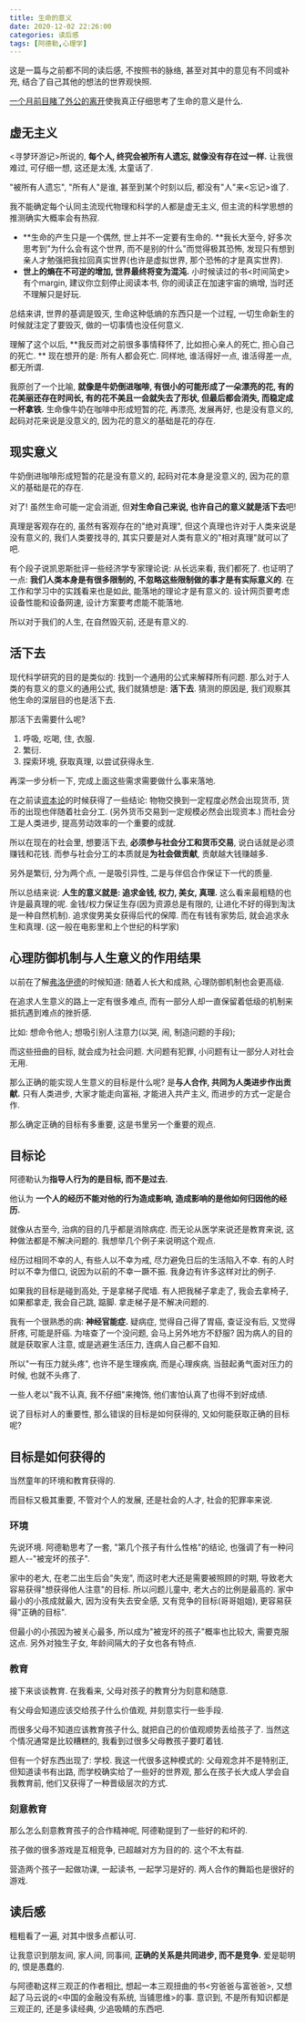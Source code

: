 ```yaml
---
title: 生命的意义
date: 2020-12-02 22:26:00
categories: 读后感
tags: [阿德勒,心理学]
---
```

这是一篇与之前都不同的读后感, 不按照书的脉络, 甚至对其中的意见有不同或补充, 结合了自己其他的想法的世界观快照.

<!--more-->

[一个月前目睹了外公的离开](/2020/11/15/talk-about-our-being/)使我真正仔细思考了生命的意义是什么.

## 虚无主义

<寻梦环游记>所说的, **每个人, 终究会被所有人遗忘, 就像没有存在过一样.** 让我很难过, 可仔细一想, 这还是太浅, 太童话了.

"被所有人遗忘", "所有人"是谁, 甚至到某个时刻以后, 都没有"人"来<忘记>谁了.

我不能确定每个认同主流现代物理和科学的人都是虚无主义, 但主流的科学思想的推测确实大概率会有热寂.

+ **生命的产生只是一个偶然, 世上并不一定要有生命的. **我长大至今, 好多次思考到"为什么会有这个世界, 而不是别的什么"而觉得极其恐怖, 发现只有想到亲人才勉强把我拉回真实世界(也许是虚拟世界, 那个恐怖的才是真实世界).
+ **世上的熵在不可逆的增加, 世界最终将变为混沌.** 小时候读过的书<时间简史>有个margin, 建议你立刻停止阅读本书, 你的阅读正在加速宇宙的熵增, 当时还不理解只是好玩.

总结来讲, 世界的基调是毁灭, 生命这种低熵的东西只是一个过程, 一切生命新生的时候就注定了要毁灭, 做的一切事情也没任何意义.

理解了这个以后, **我反而对之前很多事情释怀了, 比如担心亲人的死亡, 担心自己的死亡. ** 现在想开的是: 所有人都会死亡. 同样地, 谁活得好一点, 谁活得差一点, 都无所谓. 

我原创了一个比喻, **就像是牛奶倒进咖啡, 有很小的可能形成了一朵漂亮的花, 有的花美丽还存在时间长, 有的花不美且一会就失去了形状, 但最后都会消失, 而稳定成一杯拿铁.** 生命像牛奶在咖啡中形成短暂的花, 再漂亮, 发展再好, 也是没有意义的, 起码对花来说是没意义的, 因为花的意义的基础是花的存在.

## 现实意义

牛奶倒进咖啡形成短暂的花是没有意义的, 起码对花本身是没意义的, 因为花的意义的基础是花的存在.

对了! 虽然生命可能一定会消逝, 但**对生命自己来说, 也许自己的意义就是活下去**吧!

真理是客观存在的, 虽然有客观存在的"绝对真理", 但这个真理也许对于人类来说是没有意义的, 我们人类要找寻的, 其实只要是对人类有意义的"相对真理"就可以了吧.

有个段子说凯恩斯批评一些经济学专家理论说: 从长远来看, 我们都死了. 也证明了一点: **我们人类本身是有很多限制的, 不忽略这些限制做的事才是有实际意义的**. 在工作和学习中的实践看来也是如此, 能落地的理论才是有意义的. 设计网页要考虑设备性能和设备网速, 设计方案要考虑能不能落地.

所以对于我们的人生, 在自然毁灭前, 还是有意义的.

## 活下去

现代科学研究的目的是类似的: 找到一个通用的公式来解释所有问题. 那么对于人类的有意义的意义的通用公式, 我们就猜想是: **活下去**. 猜测的原因是, 我们观察其他生命的深层目的也是活下去.

那活下去需要什么呢? 

1. 呼吸, 吃喝, 住, 衣服.
2. 繁衍.
3. 探索环境, 获取真理, 以尝试获得永生.

再深一步分析一下, 完成上面这些需求需要做什么事来落地.

在之前读[资本论](/tags/资本论/)的时候获得了一些结论: 物物交换到一定程度必然会出现货币, 货币的出现也伴随着社会分工. (另外货币交易到一定规模必然会出现资本.) 而社会分工是人类进步, 提高劳动效率的一个重要的成就.

所以在现在的社会里, 想要活下去, **必须参与社会分工和货币交易**, 说白话就是必须赚钱和花钱. 而参与社会分工的本质就是**为社会做贡献**, 贡献越大钱赚越多.

另外是繁衍, 分为两个点, 一是吸引异性, 二是与伴侣合作保证下一代的质量.

所以总结来说: **人生的意义就是: 追求金钱, 权力, 美女, 真理.** 这么看来最粗糙的也许是最真理的呢. 金钱/权力保证生存(因为资源总是有限的, 让进化不好的得到淘汰是一种自然机制). 追求俊男美女获得后代的保障. 而在有钱有家势后, 就会追求永生和真理. (这一般在电影里和上个世纪的科学家)

## 心理防御机制与人生意义的作用结果

以前在了解[弗洛伊德](/2017/10/15/freud-brief/)的时候知道: 随着人长大和成熟, 心理防御机制也会更高级.

在追求人生意义的路上一定有很多难点, 而有一部分人却一直保留着低级的机制来抵抗遇到难点的挫折感.

比如: 想命令他人; 想吸引别人注意力(以哭, 闹, 制造问题的手段);

而这些扭曲的目标, 就会成为社会问题. 大问题有犯罪, 小问题有让一部分人对社会无用.

那么正确的能实现人生意义的目标是什么呢? 是**与人合作, 共同为人类进步作出贡献.** 只有人类进步, 大家才能走向富裕, 才能进入共产主义, 而进步的方式一定是合作.

那么确定正确的目标有多重要, 这是书里另一个重要的观点.

## 目标论

阿德勒认为**指导人行为的是目标, 而不是过去.**

他认为 **一个人的经历不能对他的行为造成影响, 造成影响的是他如何归因他的经历.**

就像从古至今, 治病的目的几乎都是消除病症. 而无论从医学来说还是教育来说, 这种做法都是不解决问题的. 我想举几个例子来说明这个观点.

经历过相同不幸的人, 有些人以不幸为戒, 尽力避免日后的生活陷入不幸. 有的人时时以不幸为借口, 说因为以前的不幸一蹶不振. 我身边有许多这样对比的例子.

如果我的目标是碰到高处, 于是拿梯子爬墙. 有人把我梯子拿走了, 我会去拿椅子, 如果都拿走, 我会自己跳, 踮脚. 拿走梯子是不解决问题的. 

我有一个很熟悉的病: **神经官能症.** 疑病症, 觉得自己得了胃癌, 查证没有后, 又觉得肝疼, 可能是肝癌. 为啥查了一个没问题, 会马上另外地方不舒服? 因为病人的目的就是获取家人注意, 或是逃避生活压力, 连病人自己都不自知.

所以"一有压力就头疼", 也许不是生理疾病, 而是心理疾病, 当鼓起勇气面对压力的时候, 也就不头疼了.

一些人老以"我不认真, 我不仔细"来掩饰, 他们害怕认真了也得不到好成绩.

说了目标对人的重要性, 那么错误的目标是如何获得的, 又如何能获取正确的目标呢?

## 目标是如何获得的

当然童年的环境和教育获得的.

而目标又极其重要, 不管对个人的发展, 还是社会的人才, 社会的犯罪率来说.

### 环境

先说环境. 阿德勒思考了一套, "第几个孩子有什么性格"的结论, 也强调了有一种问题人--"被宠坏的孩子".

家中的老大, 在老二出生后会"失宠", 而这时老大还是需要被照顾的时期, 导致老大容易获得"想获得他人注意"的目标. 所以问题儿童中, 老大占的比例是最高的. 家中最小的小孩成就最大, 因为没有失去安全感, 又有竞争的目标(哥哥姐姐), 更容易获得"正确的目标".

但最小的小孩因为被关心最多, 所以成为"被宠坏的孩子"概率也比较大, 需要克服这点. 另外对独生子女, 年龄间隔大的子女也各有特点.

### 教育

接下来谈谈教育. 在我看来, 父母对孩子的教育分为刻意和随意.

有父母会知道应该交给孩子什么价值观, 并刻意实行一些手段.

而很多父母不知道应该教育孩子什么, 就把自己的价值观顺势丢给孩子了. 当然这个情况通常是比较糟糕的, 我看到过很多父母教孩子要盯着钱.

但有一个好东西出现了: 学校. 我这一代很多这种模式的: 父母观念并不是特别正, 但知道读书有出路, 而学校确实给了一些好的世界观, 那么在孩子长大成人学会自我教育前, 他们又获得了一种晋级层次的方式.

### 刻意教育

那么怎么刻意教育孩子的合作精神呢, 阿德勒提到了一些好的和坏的.

孩子做的很多游戏是互相竞争, 已超越对方为目的的. 这个不太有益.

营造两个孩子一起做功课, 一起读书, 一起学习是好的. 两人合作的舞蹈也是很好的游戏.

## 读后感

粗粗看了一遍, 对其中很多点都认可.

让我意识到朋友间, 家人间, 同事间, **正确的关系是共同进步, 而不是竞争.** 爱是聪明的, 恨是愚蠢的.

与阿德勒这样三观正的作者相比, 想起一本三观扭曲的书<穷爸爸与富爸爸>, 又想起了马云说的<中国的金融没有系统, 当铺思维>的事. 意识到, 不是所有知识都是三观正的, 还是多读经典, 少追吸睛的东西吧.

